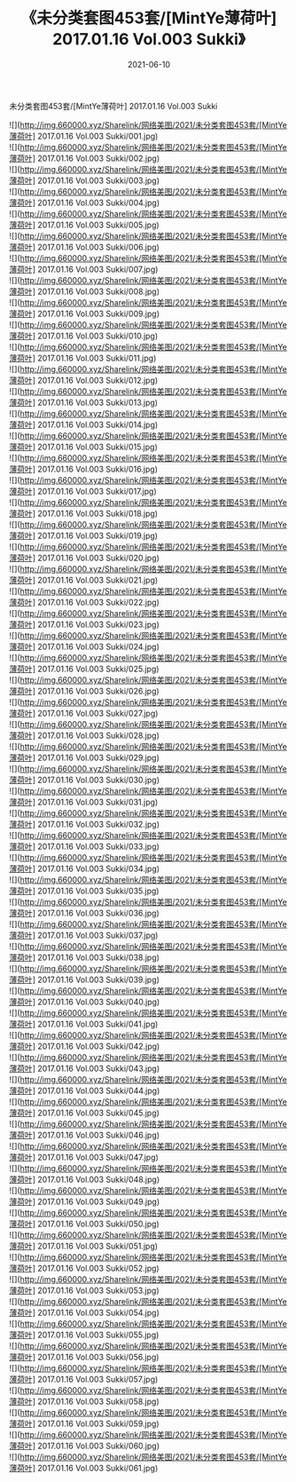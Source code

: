 ﻿---
layout: post
title:  《未分类套图453套/[MintYe薄荷叶] 2017.01.16 Vol.003 Sukki》
date:   2021-06-10
img: http://img.660000.xyz/Sharelink/网络美图/2021/未分类套图453套/[MintYe薄荷叶] 2017.01.16 Vol.003 Sukki/000.jpg
categories: [美女, 清纯, 唯美]
---

未分类套图453套/[MintYe薄荷叶] 2017.01.16 Vol.003 Sukki

 ![](http://img.660000.xyz/Sharelink/网络美图/2021/未分类套图453套/[MintYe薄荷叶] 2017.01.16 Vol.003 Sukki/001.jpg) <br>![](http://img.660000.xyz/Sharelink/网络美图/2021/未分类套图453套/[MintYe薄荷叶] 2017.01.16 Vol.003 Sukki/002.jpg) <br>![](http://img.660000.xyz/Sharelink/网络美图/2021/未分类套图453套/[MintYe薄荷叶] 2017.01.16 Vol.003 Sukki/003.jpg) <br>![](http://img.660000.xyz/Sharelink/网络美图/2021/未分类套图453套/[MintYe薄荷叶] 2017.01.16 Vol.003 Sukki/004.jpg) <br>![](http://img.660000.xyz/Sharelink/网络美图/2021/未分类套图453套/[MintYe薄荷叶] 2017.01.16 Vol.003 Sukki/005.jpg) <br>![](http://img.660000.xyz/Sharelink/网络美图/2021/未分类套图453套/[MintYe薄荷叶] 2017.01.16 Vol.003 Sukki/006.jpg) <br>![](http://img.660000.xyz/Sharelink/网络美图/2021/未分类套图453套/[MintYe薄荷叶] 2017.01.16 Vol.003 Sukki/007.jpg) <br>![](http://img.660000.xyz/Sharelink/网络美图/2021/未分类套图453套/[MintYe薄荷叶] 2017.01.16 Vol.003 Sukki/008.jpg) <br>![](http://img.660000.xyz/Sharelink/网络美图/2021/未分类套图453套/[MintYe薄荷叶] 2017.01.16 Vol.003 Sukki/009.jpg) <br>![](http://img.660000.xyz/Sharelink/网络美图/2021/未分类套图453套/[MintYe薄荷叶] 2017.01.16 Vol.003 Sukki/010.jpg) <br>![](http://img.660000.xyz/Sharelink/网络美图/2021/未分类套图453套/[MintYe薄荷叶] 2017.01.16 Vol.003 Sukki/011.jpg) <br>![](http://img.660000.xyz/Sharelink/网络美图/2021/未分类套图453套/[MintYe薄荷叶] 2017.01.16 Vol.003 Sukki/012.jpg) <br>![](http://img.660000.xyz/Sharelink/网络美图/2021/未分类套图453套/[MintYe薄荷叶] 2017.01.16 Vol.003 Sukki/013.jpg) <br>![](http://img.660000.xyz/Sharelink/网络美图/2021/未分类套图453套/[MintYe薄荷叶] 2017.01.16 Vol.003 Sukki/014.jpg) <br>![](http://img.660000.xyz/Sharelink/网络美图/2021/未分类套图453套/[MintYe薄荷叶] 2017.01.16 Vol.003 Sukki/015.jpg) <br>![](http://img.660000.xyz/Sharelink/网络美图/2021/未分类套图453套/[MintYe薄荷叶] 2017.01.16 Vol.003 Sukki/016.jpg) <br>![](http://img.660000.xyz/Sharelink/网络美图/2021/未分类套图453套/[MintYe薄荷叶] 2017.01.16 Vol.003 Sukki/017.jpg) <br>![](http://img.660000.xyz/Sharelink/网络美图/2021/未分类套图453套/[MintYe薄荷叶] 2017.01.16 Vol.003 Sukki/018.jpg) <br>![](http://img.660000.xyz/Sharelink/网络美图/2021/未分类套图453套/[MintYe薄荷叶] 2017.01.16 Vol.003 Sukki/019.jpg) <br>![](http://img.660000.xyz/Sharelink/网络美图/2021/未分类套图453套/[MintYe薄荷叶] 2017.01.16 Vol.003 Sukki/020.jpg) <br>![](http://img.660000.xyz/Sharelink/网络美图/2021/未分类套图453套/[MintYe薄荷叶] 2017.01.16 Vol.003 Sukki/021.jpg) <br>![](http://img.660000.xyz/Sharelink/网络美图/2021/未分类套图453套/[MintYe薄荷叶] 2017.01.16 Vol.003 Sukki/022.jpg) <br>![](http://img.660000.xyz/Sharelink/网络美图/2021/未分类套图453套/[MintYe薄荷叶] 2017.01.16 Vol.003 Sukki/023.jpg) <br>![](http://img.660000.xyz/Sharelink/网络美图/2021/未分类套图453套/[MintYe薄荷叶] 2017.01.16 Vol.003 Sukki/024.jpg) <br>![](http://img.660000.xyz/Sharelink/网络美图/2021/未分类套图453套/[MintYe薄荷叶] 2017.01.16 Vol.003 Sukki/025.jpg) <br>![](http://img.660000.xyz/Sharelink/网络美图/2021/未分类套图453套/[MintYe薄荷叶] 2017.01.16 Vol.003 Sukki/026.jpg) <br>![](http://img.660000.xyz/Sharelink/网络美图/2021/未分类套图453套/[MintYe薄荷叶] 2017.01.16 Vol.003 Sukki/027.jpg) <br>![](http://img.660000.xyz/Sharelink/网络美图/2021/未分类套图453套/[MintYe薄荷叶] 2017.01.16 Vol.003 Sukki/028.jpg) <br>![](http://img.660000.xyz/Sharelink/网络美图/2021/未分类套图453套/[MintYe薄荷叶] 2017.01.16 Vol.003 Sukki/029.jpg) <br>![](http://img.660000.xyz/Sharelink/网络美图/2021/未分类套图453套/[MintYe薄荷叶] 2017.01.16 Vol.003 Sukki/030.jpg) <br>![](http://img.660000.xyz/Sharelink/网络美图/2021/未分类套图453套/[MintYe薄荷叶] 2017.01.16 Vol.003 Sukki/031.jpg) <br>![](http://img.660000.xyz/Sharelink/网络美图/2021/未分类套图453套/[MintYe薄荷叶] 2017.01.16 Vol.003 Sukki/032.jpg) <br>![](http://img.660000.xyz/Sharelink/网络美图/2021/未分类套图453套/[MintYe薄荷叶] 2017.01.16 Vol.003 Sukki/033.jpg) <br>![](http://img.660000.xyz/Sharelink/网络美图/2021/未分类套图453套/[MintYe薄荷叶] 2017.01.16 Vol.003 Sukki/034.jpg) <br>![](http://img.660000.xyz/Sharelink/网络美图/2021/未分类套图453套/[MintYe薄荷叶] 2017.01.16 Vol.003 Sukki/035.jpg) <br>![](http://img.660000.xyz/Sharelink/网络美图/2021/未分类套图453套/[MintYe薄荷叶] 2017.01.16 Vol.003 Sukki/036.jpg) <br>![](http://img.660000.xyz/Sharelink/网络美图/2021/未分类套图453套/[MintYe薄荷叶] 2017.01.16 Vol.003 Sukki/037.jpg) <br>![](http://img.660000.xyz/Sharelink/网络美图/2021/未分类套图453套/[MintYe薄荷叶] 2017.01.16 Vol.003 Sukki/038.jpg) <br>![](http://img.660000.xyz/Sharelink/网络美图/2021/未分类套图453套/[MintYe薄荷叶] 2017.01.16 Vol.003 Sukki/039.jpg) <br>![](http://img.660000.xyz/Sharelink/网络美图/2021/未分类套图453套/[MintYe薄荷叶] 2017.01.16 Vol.003 Sukki/040.jpg) <br>![](http://img.660000.xyz/Sharelink/网络美图/2021/未分类套图453套/[MintYe薄荷叶] 2017.01.16 Vol.003 Sukki/041.jpg) <br>![](http://img.660000.xyz/Sharelink/网络美图/2021/未分类套图453套/[MintYe薄荷叶] 2017.01.16 Vol.003 Sukki/042.jpg) <br>![](http://img.660000.xyz/Sharelink/网络美图/2021/未分类套图453套/[MintYe薄荷叶] 2017.01.16 Vol.003 Sukki/043.jpg) <br>![](http://img.660000.xyz/Sharelink/网络美图/2021/未分类套图453套/[MintYe薄荷叶] 2017.01.16 Vol.003 Sukki/044.jpg) <br>![](http://img.660000.xyz/Sharelink/网络美图/2021/未分类套图453套/[MintYe薄荷叶] 2017.01.16 Vol.003 Sukki/045.jpg) <br>![](http://img.660000.xyz/Sharelink/网络美图/2021/未分类套图453套/[MintYe薄荷叶] 2017.01.16 Vol.003 Sukki/046.jpg) <br>![](http://img.660000.xyz/Sharelink/网络美图/2021/未分类套图453套/[MintYe薄荷叶] 2017.01.16 Vol.003 Sukki/047.jpg) <br>![](http://img.660000.xyz/Sharelink/网络美图/2021/未分类套图453套/[MintYe薄荷叶] 2017.01.16 Vol.003 Sukki/048.jpg) <br>![](http://img.660000.xyz/Sharelink/网络美图/2021/未分类套图453套/[MintYe薄荷叶] 2017.01.16 Vol.003 Sukki/049.jpg) <br>![](http://img.660000.xyz/Sharelink/网络美图/2021/未分类套图453套/[MintYe薄荷叶] 2017.01.16 Vol.003 Sukki/050.jpg) <br>![](http://img.660000.xyz/Sharelink/网络美图/2021/未分类套图453套/[MintYe薄荷叶] 2017.01.16 Vol.003 Sukki/051.jpg) <br>![](http://img.660000.xyz/Sharelink/网络美图/2021/未分类套图453套/[MintYe薄荷叶] 2017.01.16 Vol.003 Sukki/052.jpg) <br>![](http://img.660000.xyz/Sharelink/网络美图/2021/未分类套图453套/[MintYe薄荷叶] 2017.01.16 Vol.003 Sukki/053.jpg) <br>![](http://img.660000.xyz/Sharelink/网络美图/2021/未分类套图453套/[MintYe薄荷叶] 2017.01.16 Vol.003 Sukki/054.jpg) <br>![](http://img.660000.xyz/Sharelink/网络美图/2021/未分类套图453套/[MintYe薄荷叶] 2017.01.16 Vol.003 Sukki/055.jpg) <br>![](http://img.660000.xyz/Sharelink/网络美图/2021/未分类套图453套/[MintYe薄荷叶] 2017.01.16 Vol.003 Sukki/056.jpg) <br>![](http://img.660000.xyz/Sharelink/网络美图/2021/未分类套图453套/[MintYe薄荷叶] 2017.01.16 Vol.003 Sukki/057.jpg) <br>![](http://img.660000.xyz/Sharelink/网络美图/2021/未分类套图453套/[MintYe薄荷叶] 2017.01.16 Vol.003 Sukki/058.jpg) <br>![](http://img.660000.xyz/Sharelink/网络美图/2021/未分类套图453套/[MintYe薄荷叶] 2017.01.16 Vol.003 Sukki/059.jpg) <br>![](http://img.660000.xyz/Sharelink/网络美图/2021/未分类套图453套/[MintYe薄荷叶] 2017.01.16 Vol.003 Sukki/060.jpg) <br>![](http://img.660000.xyz/Sharelink/网络美图/2021/未分类套图453套/[MintYe薄荷叶] 2017.01.16 Vol.003 Sukki/061.jpg) <br>